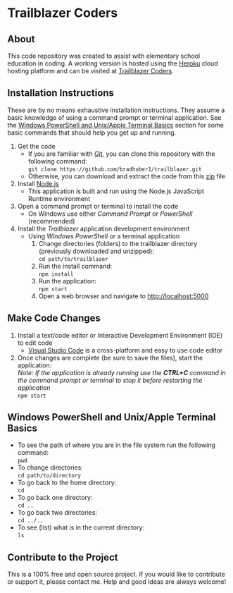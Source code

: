 # Trailblazer Coders

## About
This code repository was created to assist with elementary school education in coding. A working version is hosted using the [Heroku](https://www.heroku.com) cloud hosting platform and can be visited at [Trailblazer Coders](https://trailblazer-coders.herokuapp.com/).

## Installation Instructions
These are by no means exhaustive installation instructions. They assume a basic knowledge of using a command prompt or terminal application. See the [Windows PowerShell and Unix/Apple Terminal Basics](#windows-powerShell-and-unixapple-terminal-basics) section for some basic commands that should help you get up and running.

1. Get the code
    * If you are familiar with [Git](https://git-scm.com/), you can clone this repository with the following command:  
    `git clone https://github.com/bradhuber1/trailblazer.git`
    * Otherwise, you can download and extract the code from this [zip](https://github.com/bradhuber1/trailblazer/archive/refs/heads/main.zip) file 
2. Install [Node.js](https://nodejs.org/en/)
    * This application is built and run using the Node.js JavaScript Runtime environment
3. Open a command prompt or terminal to install the code
    * On Windows use either *Command Prompt* or *PowerShell* (recommended)
4. Install the *Trailblazer* application development environment
    * Using *Windows PowerShell* or a terminal application
        1. Change directories (folders) to the trailblazer directory (previously downloaded and unzipped):  
        `cd path/to/trailblazer`
        2. Run the install command:  
        `npm install`
        3. Run the application:  
        `npm start`
        4. Open a web browser and navigate to [http://localhost:5000](http://localhost:5000)

## Make Code Changes
1. Install a text/code editor or Interactive Development Environment (IDE) to edit code
    * [Visual Studio Code](https://code.visualstudio.com/) is a cross-platform and easy to use code editor
2. Once changes are complete (be sure to save the files), start the application:   
*Note: If the application is already running use the ***CTRL+C*** command in the command prompt or terminal to stop it before restarting the application*   
`npm start`

## Windows PowerShell and Unix/Apple Terminal Basics
* To see the path of where you are in the file system run the following command:  
`pwd`
* To change directories:  
`cd path/to/directory`
* To go back to the home directory:  
`cd`
* To go back one directory:  
`cd ..`
* To go back two directories:  
`cd ../..`
* To see (list) what is in the current directory:  
`ls`

## Contribute to the Project
This is a 100% free and open source project. If you would like to contribute or support it, please contact me. Help and good ideas are always welcome!
